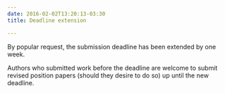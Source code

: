 ```yaml
---
date: 2016-02-02T13:20:13-03:30
title: Deadline extension

---
```


By popular request, the submission deadline has been extended by
one week.

<!--more-->

Authors who submitted work before the deadline are welcome to submit
revised position papers (should they desire to do so) up until the new
deadline.
